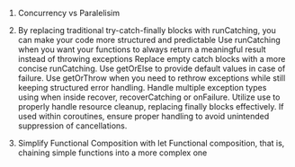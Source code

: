 1. Concurrency vs Paralelisim

3. By replacing traditional try-catch-finally blocks with runCatching, you can make your code more structured and predictable
	Use runCatching when you want your functions to always return a meaningful result instead of throwing exceptions
	Replace empty catch blocks with a more concise runCatching.
	Use getOrElse to provide default values in case of failure.
	Use getOrThrow when you need to rethrow exceptions while still keeping structured error handling.
	Handle multiple exception types using when inside recover, recoverCatching or onFailure.
	Utilize use to properly handle resource cleanup, replacing finally blocks effectively.
	If used within coroutines, ensure proper handling to avoid unintended suppression of cancellations.

3. Simplify Functional Composition with let
	Functional composition, that is, chaining simple functions into a more complex one